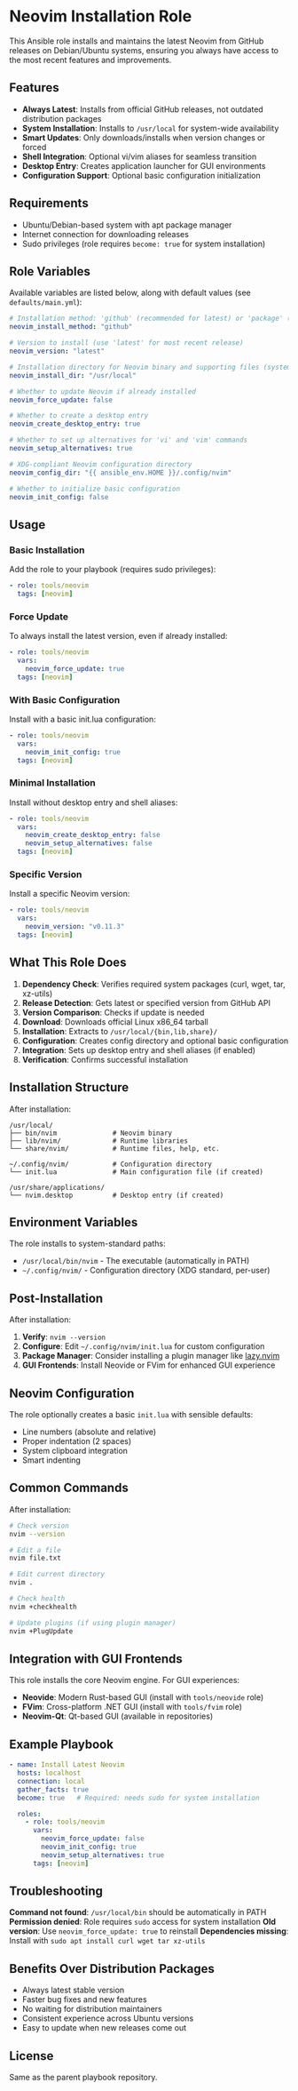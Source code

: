 # Neovim Installation Role

This Ansible role installs and maintains the latest Neovim from GitHub releases on Debian/Ubuntu systems, ensuring you always have access to the most recent features and improvements.

## Features

- **Always Latest**: Installs from official GitHub releases, not outdated distribution packages
- **System Installation**: Installs to `/usr/local` for system-wide availability
- **Smart Updates**: Only downloads/installs when version changes or forced
- **Shell Integration**: Optional vi/vim aliases for seamless transition
- **Desktop Entry**: Creates application launcher for GUI environments
- **Configuration Support**: Optional basic configuration initialization

## Requirements

- Ubuntu/Debian-based system with apt package manager
- Internet connection for downloading releases
- Sudo privileges (role requires `become: true` for system installation)

## Role Variables

Available variables are listed below, along with default values (see `defaults/main.yml`):

```yaml
# Installation method: 'github' (recommended for latest) or 'package' (from distro)
neovim_install_method: "github"

# Version to install (use 'latest' for most recent release)
neovim_version: "latest"

# Installation directory for Neovim binary and supporting files (system-wide)
neovim_install_dir: "/usr/local"

# Whether to update Neovim if already installed
neovim_force_update: false

# Whether to create a desktop entry
neovim_create_desktop_entry: true

# Whether to set up alternatives for 'vi' and 'vim' commands
neovim_setup_alternatives: true

# XDG-compliant Neovim configuration directory
neovim_config_dir: "{{ ansible_env.HOME }}/.config/nvim"

# Whether to initialize basic configuration
neovim_init_config: false
```

## Usage

### Basic Installation

Add the role to your playbook (requires sudo privileges):

```yaml
- role: tools/neovim
  tags: [neovim]
```

### Force Update

To always install the latest version, even if already installed:

```yaml
- role: tools/neovim
  vars:
    neovim_force_update: true
  tags: [neovim]
```

### With Basic Configuration

Install with a basic init.lua configuration:

```yaml
- role: tools/neovim
  vars:
    neovim_init_config: true
  tags: [neovim]
```

### Minimal Installation

Install without desktop entry and shell aliases:

```yaml
- role: tools/neovim
  vars:
    neovim_create_desktop_entry: false
    neovim_setup_alternatives: false
  tags: [neovim]
```

### Specific Version

Install a specific Neovim version:

```yaml
- role: tools/neovim
  vars:
    neovim_version: "v0.11.3"
  tags: [neovim]
```

## What This Role Does

1. **Dependency Check**: Verifies required system packages (curl, wget, tar, xz-utils)
2. **Release Detection**: Gets latest or specified version from GitHub API
3. **Version Comparison**: Checks if update is needed
4. **Download**: Downloads official Linux x86_64 tarball
5. **Installation**: Extracts to `/usr/local/{bin,lib,share}/`
6. **Configuration**: Creates config directory and optional basic configuration
7. **Integration**: Sets up desktop entry and shell aliases (if enabled)
8. **Verification**: Confirms successful installation

## Installation Structure

After installation:

```
/usr/local/
├── bin/nvim              # Neovim binary
├── lib/nvim/             # Runtime libraries
└── share/nvim/           # Runtime files, help, etc.

~/.config/nvim/           # Configuration directory
└── init.lua              # Main configuration file (if created)

/usr/share/applications/
└── nvim.desktop          # Desktop entry (if created)
```

## Environment Variables

The role installs to system-standard paths:
- `/usr/local/bin/nvim` - The executable (automatically in PATH)
- `~/.config/nvim/` - Configuration directory (XDG standard, per-user)

## Post-Installation

After installation:

1. **Verify**: `nvim --version`
2. **Configure**: Edit `~/.config/nvim/init.lua` for custom configuration
3. **Package Manager**: Consider installing a plugin manager like [lazy.nvim](https://github.com/folke/lazy.nvim)
4. **GUI Frontends**: Install Neovide or FVim for enhanced GUI experience

## Neovim Configuration

The role optionally creates a basic `init.lua` with sensible defaults:
- Line numbers (absolute and relative)
- Proper indentation (2 spaces)
- System clipboard integration
- Smart indenting

## Common Commands

After installation:
```bash
# Check version
nvim --version

# Edit a file
nvim file.txt

# Edit current directory
nvim .

# Check health
nvim +checkhealth

# Update plugins (if using plugin manager)
nvim +PlugUpdate
```

## Integration with GUI Frontends

This role installs the core Neovim engine. For GUI experiences:

- **Neovide**: Modern Rust-based GUI (install with `tools/neovide` role)
- **FVim**: Cross-platform .NET GUI (install with `tools/fvim` role)
- **Neovim-Qt**: Qt-based GUI (available in repositories)

## Example Playbook

```yaml
- name: Install Latest Neovim
  hosts: localhost
  connection: local
  gather_facts: true
  become: true   # Required: needs sudo for system installation

  roles:
    - role: tools/neovim
      vars:
        neovim_force_update: false
        neovim_init_config: true
        neovim_setup_alternatives: true
      tags: [neovim]
```

## Troubleshooting

**Command not found**: `/usr/local/bin` should be automatically in PATH
**Permission denied**: Role requires `sudo` access for system installation
**Old version**: Use `neovim_force_update: true` to reinstall
**Dependencies missing**: Install with `sudo apt install curl wget tar xz-utils`

## Benefits Over Distribution Packages

- Always latest stable version
- Faster bug fixes and new features
- No waiting for distribution maintainers
- Consistent experience across Ubuntu versions
- Easy to update when new releases come out

## License

Same as the parent playbook repository.
